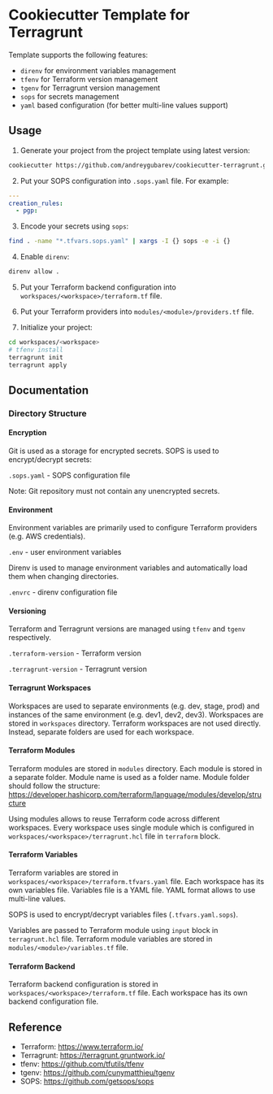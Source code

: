 # Cookiecutter Template for Terragrunt

Template supports the following features:

- `direnv` for environment variables management
- `tfenv` for Terraform version management
- `tgenv` for Terragrunt version management
- `sops` for secrets management
- `yaml` based configuration (for better multi-line values support)

## Usage

1. Generate your project from the project template using latest version:

```bash
cookiecutter https://github.com/andreygubarev/cookiecutter-terragrunt.git
```

2. Put your SOPS configuration into `.sops.yaml` file. For example:

```yaml
---
creation_rules:
  - pgp:
```

3. Encode your secrets using `sops`:

```bash
find . -name "*.tfvars.sops.yaml" | xargs -I {} sops -e -i {}
```

4. Enable `direnv`:

```bash
direnv allow .
```

5. Put your Terraform backend configuration into `workspaces/<workspace>/terraform.tf` file.

6. Put your Terraform providers into `modules/<module>/providers.tf` file.

7. Initialize your project:

```bash
cd workspaces/<workspace>
# tfenv install
terragrunt init
terragrunt apply
```

## Documentation

### Directory Structure

#### Encryption

Git is used as a storage for encrypted secrets. SOPS is used to encrypt/decrypt secrets:

`.sops.yaml` - SOPS configuration file

Note: Git repository must not contain any unencrypted secrets.

#### Environment

Environment variables are primarily used to configure Terraform providers (e.g. AWS credentials).

`.env` - user environment variables

Direnv is used to manage environment variables and automatically load them when changing directories.

`.envrc` - direnv configuration file

#### Versioning

Terraform and Terragrunt versions are managed using `tfenv` and `tgenv` respectively.

`.terraform-version` - Terraform version

`.terragrunt-version` - Terragrunt version

#### Terragrunt Workspaces

Workspaces are used to separate environments (e.g. dev, stage, prod) and instances of the same environment (e.g. dev1, dev2, dev3). Workspaces are stored in `workspaces` directory. Terraform workspaces are not used directly. Instead, separate folders are used for each workspace.

#### Terraform Modules

Terraform modules are stored in `modules` directory. Each module is stored in a separate folder. Module name is used as a folder name. Module folder should follow the structure: https://developer.hashicorp.com/terraform/language/modules/develop/structure

Using modules allows to reuse Terraform code across different workspaces. Every workspace uses single module which is configured in `workspaces/<workspace>/terragrunt.hcl` file in `terraform` block.

#### Terraform Variables

Terraform variables are stored in `workspaces/<workspace>/terraform.tfvars.yaml` file. Each workspace has its own variables file. Variables file is a YAML file. YAML format allows to use multi-line values.

SOPS is used to encrypt/decrypt variables files (`.tfvars.yaml.sops`).

Variables are passed to Terraform module using `input` block in `terragrunt.hcl` file. Terraform module variables are stored in `modules/<module>/variables.tf` file.

#### Terraform Backend

Terraform backend configuration is stored in `workspaces/<workspace>/terraform.tf` file. Each workspace has its own backend configuration file.

## Reference

- Terraform: https://www.terraform.io/
- Terragrunt: https://terragrunt.gruntwork.io/
- tfenv: https://github.com/tfutils/tfenv
- tgenv: https://github.com/cunymatthieu/tgenv
- SOPS: https://github.com/getsops/sops
